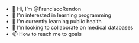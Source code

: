 - 👋 Hi, I’m @FranciscoRendon
- 👀 I’m interested in learning programming
- 🌱 I’m currently learning public health
- 💞️ I’m looking to collaborate on medical databases
- 📫 How to reach me to goals

<!---
FranciscoRendon/FranciscoRendon is a ✨ special ✨ repository because its `README.md` (this file) appears on your GitHub profile.
You can click the Preview link to take a look at your changes.
--->
